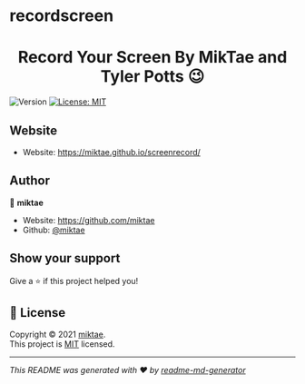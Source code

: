 # recordscreen
<h1 align="center">Record Your Screen By MikTae and Tyler Potts 😉</h1>
<p>
  <img alt="Version" src="https://img.shields.io/badge/version-1.0.0-blue.svg?cacheSeconds=2592000" />
  <a href="https://github.com/miktae/merrychristmas/blob/main/LICENSE" target="_blank">
    <img alt="License: MIT" src="https://img.shields.io/badge/License-MIT-yellow.svg" />
  </a>
</p>

## Website

* Website: https://miktae.github.io/screenrecord/

## Author

👤 **miktae**

* Website: https://github.com/miktae
* Github: [@miktae](https://github.com/miktae)

## Show your support

Give a ⭐️ if this project helped you!

## 📝 License

Copyright © 2021 [miktae](https://github.com/miktae).<br />
This project is [MIT](https://github.com/miktae/merrychristmas/blob/main/LICENSE) licensed.

***
_This README was generated with ❤️ by [readme-md-generator](https://github.com/kefranabg/readme-md-generator)_

